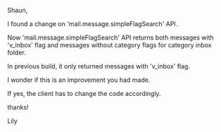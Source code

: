 Shaun,

I found a change on 'mail.message.simpleFlagSearch' API.

Now 'mail.message.simpleFlagSearch' API returns both messages with 'v_inbox' flag and messages without category flags for category inbox folder. 

In previous build, it only returned messages with 'v_inbox' flag.

I wonder if this is an improvement you had made.

If yes, the client has to change the code accordingly.


thanks!

Lily
